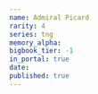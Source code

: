 ```yaml
---
name: Admiral Picard
rarity: 4
series: tng
memory_alpha:
bigbook_tier: -1
in_portal: true
date:
published: true
---
```



